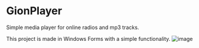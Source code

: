 # GionPlayer
Simple media player for online radios and mp3 tracks.

This project is made in Windows Forms with a simple functionality.
![image](https://github.com/Tunol3/GionPlayer/assets/101215839/2b6ea007-614a-45ec-9f5b-ec897d7797fa)

